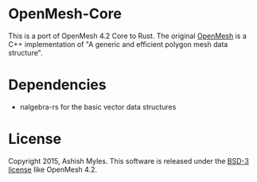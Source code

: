 # OpenMesh-Core

This is a port of OpenMesh 4.2 Core to Rust.
The original [OpenMesh](http://www.openmesh.org/) is a C++ implementation of "A
generic and efficient polygon mesh data structure".

# Dependencies

* nalgebra-rs for the basic vector data structures

# License

Copyright 2015, Ashish Myles.
This software is released under the [BSD-3 license](LICENSE) like OpenMesh 4.2.

